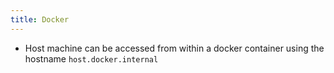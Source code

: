 ```yaml
---
title: Docker
---
```


- Host machine can be accessed from within a docker container using the
  hostname `host.docker.internal`
